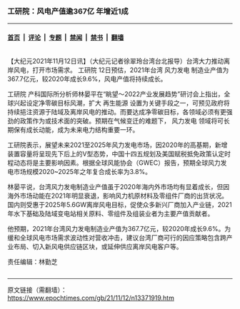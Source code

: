 ### 工研院：风电产值逾367亿 年增近1成

---

#### [首页](../../../..?n13371919) &nbsp;|&nbsp; [评论](../../../../../epoch-comment?n13371919) &nbsp;|&nbsp; [专题](../../../../../epoch-special?n13371919) &nbsp;|&nbsp; [禁闻](../../../../../epoch-news?n13371919) &nbsp;|&nbsp; [禁书](../../../../../books?n13371919) &nbsp;|&nbsp; [翻墙](https://github.com/gfw-breaker/nogfw/blob/master/README.md?n13371919)


<div class="column" id="artbody" itemprop="articleBody">
 <!-- article content begin -->
 <p>
  【大纪元2021年11月12日讯】（大纪元记者徐翠玲台湾台北报导）台湾大力推动离岸风电，打开市场需求。
  <ok href="https://www.epochtimes.com/gb/tag/%E5%B7%A5%E7%A0%94%E9%99%A2.html">
   工研院
  </ok>
  12日预估，2021年台湾
  <ok href="https://www.epochtimes.com/gb/tag/%E9%A3%8E%E5%8A%9B%E5%8F%91%E7%94%B5.html">
   风力发电
  </ok>
  制造业产值为367.7亿元，较2020年成长9.6%，风电产值将持续成长。
 </p>
 <p>
  <ok href="https://www.epochtimes.com/gb/tag/%E5%B7%A5%E7%A0%94%E9%99%A2.html">
   工研院
  </ok>
  产科国际所分析师林晏平在“眺望～2022产业发展趋势”研讨会上指出，全球兴起设定净零碳目标风潮，扩大
  <ok href="https://www.epochtimes.com/gb/tag/%E5%86%8D%E7%94%9F%E8%83%BD%E6%BA%90.html">
   再生能源
  </ok>
  设置为关键手段之一，可预见政府将持续挹注资源于陆域及离岸风电的推动。而要达成净零碳目标，各领域必须有更强劲的政策作为或技术面的突破。预期在气候变迁的难题下，
  <ok href="https://www.epochtimes.com/gb/tag/%E9%A3%8E%E5%8A%9B%E5%8F%91%E7%94%B5.html">
   风力发电
  </ok>
  领域将可长期保有成长动能，成为未来电力结构重要一环。
 </p>
 <p>
  工研院表示，展望未来2021至2025年风力发电市场，因2020年的高基期，新增装置容量将呈现先下后上的V型态势，中国十四五规划及美国赋税抵免政策认定时程动态将是主要影响因素。根据全球风能协会（GWEC）报告，预期全球风力发电市场规模2020~2025年之年复合成长率为3.8%。
 </p>
 <p>
  林晏平说，台湾风力发电制造业产值虽于2020年海内外市场均有显着成长，但因海外市场动能在2021年明显衰退，影响风力机原材料及零组件厂商的出货状况。国内则受惠于2025年5.6GW离岸风电目标，促使众多新兴厂商加入产业链，2021年水下基础及陆域变电站相关原料、零组件及组装业者为主要产值贡献者。
 </p>
 <p>
  他预期，2021年台湾风力发电制造业产值为367.7亿元，较2020年成长9.6%。为缓和全球风电市场需求波动性对营收冲击，建议台湾厂商可行的因应策略包含跨产业布局、切入新风电供应链区块，或延伸供应离岸风电客户等。
 </p>
 <p>
  责任编辑：林勤芝
 </p>
 <!-- article content end -->
</div>


---

原文链接（需翻墙）：https://www.epochtimes.com/gb/21/11/12/n13371919.htm